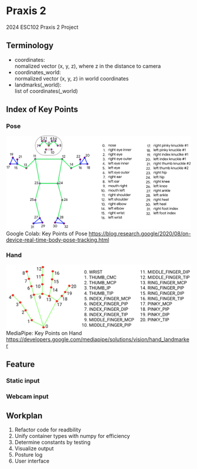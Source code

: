 # Praxis 2
2024 ESC102 Praxis 2 Project

## Terminology

- coordinates: \
nomalized vector (x, y, z), where z in the distance to camera
- coordinates_world: \
normalized vector (x, y, z) in world coordinates
- landmarks(_world):\
 list of coordinates(_world)
## Index of Key Points
### Pose
![Pose Landmarks](https://github.com/LeeeonFan/Praxis2/blob/main/src/resources/pose-landmarks.jpg?raw=true)
Google Colab: Key Points of Pose
 https://blog.research.google/2020/08/on-device-real-time-body-pose-tracking.html

### Hand
![Hand Landmarks](https://github.com/LeeeonFan/Praxis2/blob/main/src/resources/hand-landmarks.png?raw=true)
MediaPipe: Key Points on Hand
https://developers.google.com/mediapipe/solutions/vision/hand_landmarker

## Feature
### Static input

### Webcam input

## Workplan
1. Refactor code for readbility
2. Unify container types with numpy for efficiency
3. Determine constants by testing
4. Visualize output
5. Posture log
6. User interface

